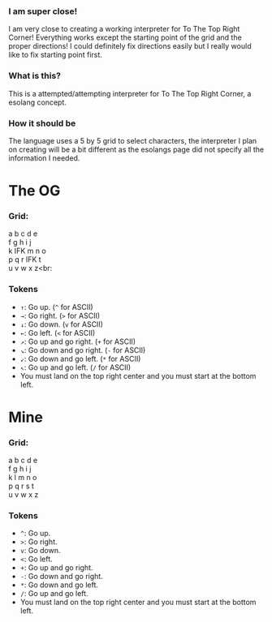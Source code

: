 ### I am super close!

I am very close to creating a working interpreter for To The Top Right Corner! Everything works except the starting point of the grid and the proper directions! I could definitely fix directions easily but I really would like to fix starting point first.

### What is this?

This is a attempted/attempting interpreter for To The Top Right Corner, a esolang concept. 

### How it should be

The language uses a 5 by 5 grid to select characters, the interpreter I plan on creating will be a bit different as the esolangs page did not specify all the information I needed.

# The OG
### Grid:
a b c d e<br>
f g h i j<br>
k IFK m n o<br>
p q r IFK t<br>
u v w x z<br:
### Tokens
* <code>↑</code>: Go up. (<code>^</code> for ASCII)
* <code>→</code>: Go right. (<code><nowiki>></nowiki></code> for ASCII)
* <code>↓</code>: Go down. (<code>v</code> for ASCII)
* <code>←</code>: Go left. (<code><nowiki><</nowiki></code> for ASCII)
* <code>↗</code>: Go up and go right. (<code>+</code> for ASCII)
* <code>↘</code>: Go down and go right. (<code>-</code> for ASCII)
* <code>↙</code>: Go down and go left. (<code>*</code> for ASCII)
* <code>↖</code>: Go up and go left. (<code>/</code> for ASCII)
* You must land on the top right center and you must start at the bottom left.
  
# Mine
### Grid:
a b c d e<br>
f g h i j<br>
k l m n o<br>
p q r s t<br>
u v w x z<br>
### Tokens
* <code>^</code>: Go up.
* <code>></code>: Go right. 
* <code>v</code>: Go down. 
* <code><</code>: Go left. 
* <code>+</code>: Go up and go right. 
* <code>-</code>: Go down and go right. 
* <code>*</code>: Go down and go left. 
* <code>/</code>: Go up and go left. 
* You must land on the top right center and you must start at the bottom left.
